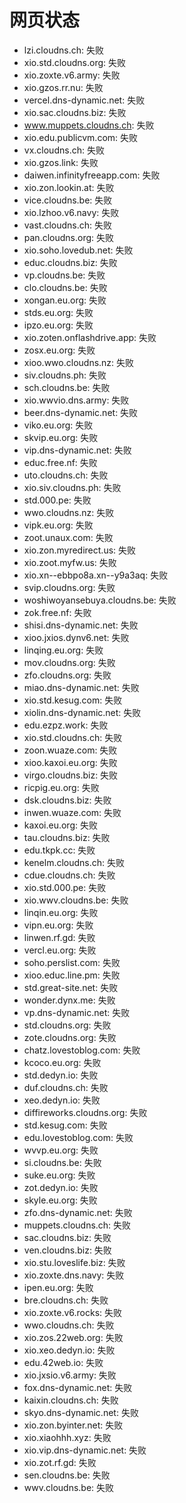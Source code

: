 # 网页状态
- lzi.cloudns.ch: 失败
- xio.std.cloudns.org: 失败
- xio.zoxte.v6.army: 失败
- xio.gzos.rr.nu: 失败
- vercel.dns-dynamic.net: 失败
- xio.sac.cloudns.biz: 失败
- www.muppets.cloudns.ch: 失败
- xio.edu.publicvm.com: 失败
- vx.cloudns.ch: 失败
- xio.gzos.link: 失败
- daiwen.infinityfreeapp.com: 失败
- xio.zon.lookin.at: 失败
- vice.cloudns.be: 失败
- xio.lzhoo.v6.navy: 失败
- vast.cloudns.ch: 失败
- pan.cloudns.org: 失败
- xio.soho.lovedub.net: 失败
- educ.cloudns.biz: 失败
- vp.cloudns.be: 失败
- clo.cloudns.be: 失败
- xongan.eu.org: 失败
- stds.eu.org: 失败
- ipzo.eu.org: 失败
- xio.zoten.onflashdrive.app: 失败
- zosx.eu.org: 失败
- xioo.wwo.cloudns.nz: 失败
- siv.cloudns.ph: 失败
- sch.cloudns.be: 失败
- xio.wwvio.dns.army: 失败
- beer.dns-dynamic.net: 失败
- viko.eu.org: 失败
- skvip.eu.org: 失败
- vip.dns-dynamic.net: 失败
- educ.free.nf: 失败
- uto.cloudns.ch: 失败
- xio.siv.cloudns.ph: 失败
- std.000.pe: 失败
- wwo.cloudns.nz: 失败
- vipk.eu.org: 失败
- zoot.unaux.com: 失败
- xio.zon.myredirect.us: 失败
- xio.zoot.myfw.us: 失败
- xio.xn--ebbpo8a.xn--y9a3aq: 失败
- svip.cloudns.org: 失败
- woshiwoyansebuya.cloudns.be: 失败
- zok.free.nf: 失败
- shisi.dns-dynamic.net: 失败
- xioo.jxios.dynv6.net: 失败
- linqing.eu.org: 失败
- mov.cloudns.org: 失败
- zfo.cloudns.org: 失败
- miao.dns-dynamic.net: 失败
- xio.std.kesug.com: 失败
- xiolin.dns-dynamic.net: 失败
- edu.ezpz.work: 失败
- xio.std.cloudns.ch: 失败
- zoon.wuaze.com: 失败
- xioo.kaxoi.eu.org: 失败
- virgo.cloudns.biz: 失败
- ricpig.eu.org: 失败
- dsk.cloudns.biz: 失败
- inwen.wuaze.com: 失败
- kaxoi.eu.org: 失败
- tau.cloudns.biz: 失败
- edu.tkpk.cc: 失败
- kenelm.cloudns.ch: 失败
- cdue.cloudns.ch: 失败
- xio.std.000.pe: 失败
- xio.wwv.cloudns.be: 失败
- linqin.eu.org: 失败
- vipn.eu.org: 失败
- linwen.rf.gd: 失败
- vercl.eu.org: 失败
- soho.perslist.com: 失败
- xioo.educ.line.pm: 失败
- std.great-site.net: 失败
- wonder.dynx.me: 失败
- vp.dns-dynamic.net: 失败
- std.cloudns.org: 失败
- zote.cloudns.org: 失败
- chatz.lovestoblog.com: 失败
- kcoco.eu.org: 失败
- std.dedyn.io: 失败
- duf.cloudns.ch: 失败
- xeo.dedyn.io: 失败
- diffireworks.cloudns.org: 失败
- std.kesug.com: 失败
- edu.lovestoblog.com: 失败
- wvvp.eu.org: 失败
- si.cloudns.be: 失败
- suke.eu.org: 失败
- zot.dedyn.io: 失败
- skyle.eu.org: 失败
- zfo.dns-dynamic.net: 失败
- muppets.cloudns.ch: 失败
- sac.cloudns.biz: 失败
- ven.cloudns.biz: 失败
- xio.stu.loveslife.biz: 失败
- xio.zoxte.dns.navy: 失败
- ipen.eu.org: 失败
- bre.cloudns.ch: 失败
- xio.zoxte.v6.rocks: 失败
- wwo.cloudns.ch: 失败
- xio.zos.22web.org: 失败
- xio.xeo.dedyn.io: 失败
- edu.42web.io: 失败
- xio.jxsio.v6.army: 失败
- fox.dns-dynamic.net: 失败
- kaixin.cloudns.ch: 失败
- skyo.dns-dynamic.net: 失败
- xio.zon.byinter.net: 失败
- xio.xiaohhh.xyz: 失败
- xio.vip.dns-dynamic.net: 失败
- xio.zot.rf.gd: 失败
- sen.cloudns.be: 失败
- wwv.cloudns.be: 失败
